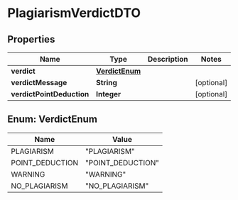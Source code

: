 

# PlagiarismVerdictDTO


## Properties

| Name | Type | Description | Notes |
|------------ | ------------- | ------------- | -------------|
|**verdict** | [**VerdictEnum**](#VerdictEnum) |  |  |
|**verdictMessage** | **String** |  |  [optional] |
|**verdictPointDeduction** | **Integer** |  |  [optional] |



## Enum: VerdictEnum

| Name | Value |
|---- | -----|
| PLAGIARISM | &quot;PLAGIARISM&quot; |
| POINT_DEDUCTION | &quot;POINT_DEDUCTION&quot; |
| WARNING | &quot;WARNING&quot; |
| NO_PLAGIARISM | &quot;NO_PLAGIARISM&quot; |



